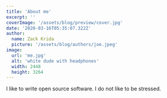 ```yaml
---
title: 'About me'
excerpt: ''
coverImage: '/assets/blog/preview/cover.jpg'
date: '2020-03-16T05:35:07.322Z'
author:
  name: Zack Krida
  picture: '/assets/blog/authors/joe.jpeg'
image:
  url: 'me.jpg'
  alt: 'white dude with headphones'
  width: 2448
  height: 3264
---
```


I like to write open source software. I do not like to be stressed.
